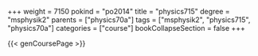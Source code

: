 +++
weight = 7150
pokind = "po2014"
title = "physics715"
degree = "msphysik2"
parents = ["physics70a"]
tags = ["msphysik2", "physics715", "physics70a"]
categories = ["course"]
bookCollapseSection = false
+++

{{< genCoursePage >}}
